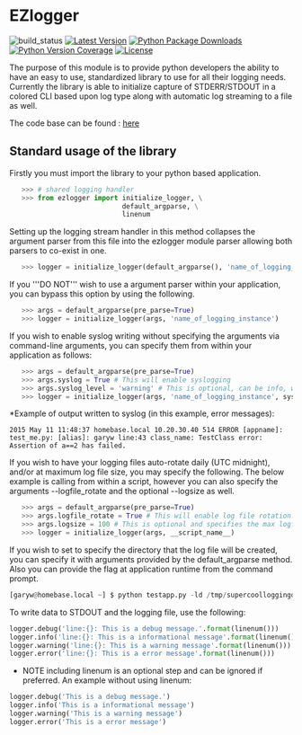 

# EZlogger

![build_status](https://travis-ci.org/zerosignal0/ezlogger.svg?branch=master) [![Latest Version](https://pypip.in/version/ezlogger/badge.svg)](https://pypi.python.org/pypi/ezlogger/) [![Python Package Downloads](https://pypip.in/download/ezlogger/badge.svg)](https://pypi.python.org/pypi/ezlogger/) [![Python Version Coverage](https://pypip.in/py_versions/ezlogger/badge.svg)](https://pypi.python.org/pypi/ezlogger/) [![License](https://pypip.in/license/ezlogger/badge.svg)](https://pypi.python.org/pypi/ezlogger/)

The purpose of this module is to provide python developers the ability to have an easy to use, standardized library to use for all their logging needs.  Currently the library is able to initialize capture of STDERR/STDOUT in a colored CLI based upon log type along with automatic log streaming to a file as well.

The code base can be found : [here](https://github.com/zerosignal0/ezlogger/blob/master/README.md)

## Standard usage of the library

Firstly you must import the library to your python based application.

```python
   >>> # shared logging handler
   >>> from ezlogger import initialize_logger, \
                            default_argparse, \
                            linenum
```

Setting up the logging stream handler in this method collapses the
argument parser from this file into the ezlogger module parser
allowing both parsers to co-exist in one.

```python
   >>> logger = initialize_logger(default_argparse(), 'name_of_logging_instance')
```

If you '''DO NOT''' wish to use a argument parser within your application, you can bypass this option by
using the following.

```python
   >>> args = default_argparse(pre_parse=True)
   >>> logger = initialize_logger(args, 'name_of_logging_instance')
```

If you wish to enable syslog writing without specifying the arguments via command-line arguments, you can specify them from within your application as follows:

```python
   >>> args = default_argparse(pre_parse=True)
   >>> args.syslog = True # This will enable syslogging
   >>> args.syslog_level = 'warning' # This is optional, can be info, warning or error and controls the syslog facility at which to write logs.
   >>> logger = initialize_logger(args, 'name_of_logging_instance', syslog_server='syslog_addr')
```

*Example of output written to syslog (in this example, error messages):

```
2015 May 11 11:48:37 homebase.local 10.20.30.40 514 ERROR [appname]: test_me.py: [alias]: garyw line:43 class_name: TestClass error: Assertion of a==2 has failed.
```

If you wish to have your logging files auto-rotate daily (UTC midnight), and/or at maximum log file size, you may specify the following. The below example is calling from within a script, however you can also specify the arguments --logfile_rotate and the optional --logsize <value> as well.

```python
   >>> args = default_argparse(pre_parse=True)
   >>> args.logfile_rotate = True # This will enable log file rotation.
   >>> args.logsize = 100 # This is optional and specifies the max logfile size in MB, when reached auto log rollover will occur.
   >>> logger = initialize_logger(args, __script_name__)
```

If you wish to set to specify the directory that the log file will be created, you can specify it with arguments provided by the default_argparse method.  Also you can provide the flag at application runtime from the command prompt.

```python
[garyw@homebase.local ~] $ python testapp.py -ld /tmp/supercoolloggingdir

```

To write data to STDOUT and the logging file, use the following:

```python
logger.debug('line:{}: This is a debug message.'.format(linenum()))
logger.info('line:{}: This is a informational message'.format(linenum()))
logger.warning('line:{}: This is a warning message'.format(linenum()))
logger.error('line:{}: This is a error message'.format(linenum()))
```

* NOTE including linenum is an optional step and can be ignored if preferred.  An example without using linenum:

```python
logger.debug('This is a debug message.')
logger.info('This is a informational message')
logger.warning('This is a warning message')
logger.error('This is a error message')
```
